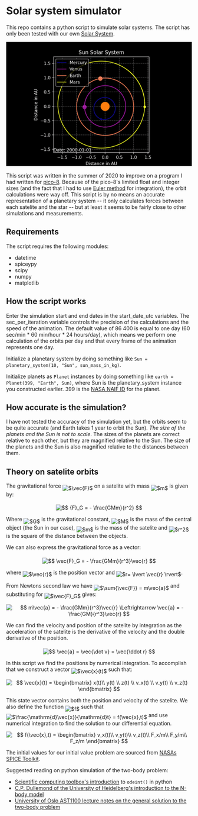 # Solar system simulator

This repo contains a python script to simulate solar systems. The script has only been tested with our own [Solar System](https://en.wikipedia.org/wiki/Solar_System).

![Solar system animation example](solarsystem-sim-example.gif)

This script was written in the summer of 2020 to improve on a program I had written for [pico-8](https://www.lexaloffle.com/pico-8.php). Because of the pico-8's limited float and integer sizes (and the fact that I had to use [Euler method](https://en.wikipedia.org/wiki/Euler_method) for integration), the orbit calculations were way off. This script is by no means an accurate representation of a planetary system -- it only calculates forces between each satelite and the star -- but at least it seems to be fairly close to other simulations and measurements.

## Requirements

The script requires the following modules:

- datetime
- spiceypy
- scipy
- numpy
- matplotlib

## How the script works

Enter the simulation start and end dates in the start_date_utc variables. The sec_per_iteration variable controls the precision of the calculations and the speed of the animation. The default value of 86 400 is equal to one day (60 sec/min \* 60 min/hour \* 24 hours/day), which means we perform one calculation of the orbits per day and that every frame of the animation represents one day.

Initialize a planetary system by doing something like `Sun = planetary_system(10, "Sun", sun_mass_in_kg)`.

Initialize planets as `Planet` instances by doing something like `earth = Planet(399, "Earth", Sun)`, where Sun is the planetary_system instance you constructed earlier. 399 is the [NASA NAIF ID](https://naif.jpl.nasa.gov/pub/naif/toolkit_docs/FORTRAN/req/naif_ids.html) for the planet.

## How accurate is the simulation?

I have not tested the accuracy of the simulation yet, but the orbits seem to be quite accurate (and Earth takes 1 year to orbit the Sun). *The size of the planets and the Sun is not to scale*. The sizes of the planets are correct relative to each other, but they are magnified relative to the Sun. The size of the planets and the Sun is also magnified relative to the distances between them.

## Theory on satelite orbits

The gravitational force <img alt="$\vec{F}$" src="https://cdn.jsdelivr.net/gh/stalegjelsten/solar-system-sim@master/svgs/1e542f84ff6a79def15ac7917bec74ec.svg?74ffac5cc2" align="middle" width="13.17075374999999pt" height="31.799054100000024pt"/> on a satelite with mass <img alt="$m$" src="https://cdn.jsdelivr.net/gh/stalegjelsten/solar-system-sim@master/svgs/0e51a2dede42189d77627c4d742822c3.svg?127ef7165" align="middle" width="14.433101099999991pt" height="14.15524440000002pt"/> is given by:

<p align="center"><img alt="$$ {F}_G = - \frac{GMm}{r^2} $$" src="https://cdn.jsdelivr.net/gh/stalegjelsten/solar-system-sim@master/svgs/f755c890b14bdcd14a32bf24b2d8785b.svg?7aded0b8bb" align="middle" width="103.40032889999999pt" height="33.62942055pt"/></p>

Where <img alt="$G$" src="https://cdn.jsdelivr.net/gh/stalegjelsten/solar-system-sim@master/svgs/5201385589993766eea584cd3aa6fa13.svg?1cb8700699" align="middle" width="12.92464304999999pt" height="22.465723500000017pt"/> is the gravitational constant, <img alt="$M$" src="https://cdn.jsdelivr.net/gh/stalegjelsten/solar-system-sim@master/svgs/fb97d38bcc19230b0acd442e17db879c.svg?a6ea48a1a5" align="middle" width="17.73973739999999pt" height="22.465723500000017pt"/> is the mass of the central object (the Sun in our case), <img alt="$m$" src="https://cdn.jsdelivr.net/gh/stalegjelsten/solar-system-sim@master/svgs/0e51a2dede42189d77627c4d742822c3.svg?3968fae733" align="middle" width="14.433101099999991pt" height="14.15524440000002pt"/> is the mass of the satelite and <img alt="$r^2$" src="https://cdn.jsdelivr.net/gh/stalegjelsten/solar-system-sim@master/svgs/dd9ad1899e5c8220c8b4bbc13483d097.svg?329df3d0b2" align="middle" width="14.42550119999999pt" height="26.76175259999998pt"/> is the square of the distance between the objects.  

We can also express the gravitational force as a vector:

<p align="center"><img alt="$$ \vec{F}_G = - \frac{GMm}{r^3}\vec{r} $$" src="https://cdn.jsdelivr.net/gh/stalegjelsten/solar-system-sim@master/svgs/0fb7219a57279356712249c10918abd9.svg?7ba3a08918" align="middle" width="115.59652994999999pt" height="33.62942055pt"/></p>

where <img alt="$\vec{r}$" src="https://cdn.jsdelivr.net/gh/stalegjelsten/solar-system-sim@master/svgs/b32c2a51de7b6df016e08d3c668bdf29.svg?a20a23f6b8" align="middle" width="10.747741949999993pt" height="23.488575000000026pt"/> is the position vector and <img alt="$r= \lvert \vec{r} \rvert$" src="https://cdn.jsdelivr.net/gh/stalegjelsten/solar-system-sim@master/svgs/326ae36b164b47913b45e59a4d2d081a.svg?9db55beeb9" align="middle" width="46.79596679999999pt" height="24.65753399999998pt"/>.

From Newtons second law we have <img alt="$\sum{\vec{F}} = m\vec{a}$" src="https://cdn.jsdelivr.net/gh/stalegjelsten/solar-system-sim@master/svgs/fa31f112c857f3891d84b6a758ea1682.svg?360dd630be" align="middle" width="79.01440799999999pt" height="31.799054100000024pt"/> and substituting for <img alt="$\vec{F}_G$" src="https://cdn.jsdelivr.net/gh/stalegjelsten/solar-system-sim@master/svgs/da14a7649c5f43262297c60caaf7a32b.svg?72dc63cab7" align="middle" width="20.805292199999986pt" height="31.799054100000024pt"/> gives:

<p align="center"><img alt="$$ m\vec{a} = - \frac{GMm}{r^3}\vec{r} \Leftrightarrow \vec{a} = - \frac{GM}{r^3}\vec{r} $$" src="https://cdn.jsdelivr.net/gh/stalegjelsten/solar-system-sim@master/svgs/988d6b0515674d08a9cf09b469c9ceb7.svg?3a0dd7e418" align="middle" width="228.53684535pt" height="33.62942055pt"/></p>

We can find the velocity and position of the satelite by integration as the acceleration of the satelite is the derivative of the velocity and the double derivative of the position.

<p align="center"><img alt="$$  \vec{a} = \vec{\dot v}  = \vec{\ddot r} $$" src="https://cdn.jsdelivr.net/gh/stalegjelsten/solar-system-sim@master/svgs/bc03515af3e320c46a8903985c3f7f93.svg?4058b5317b" align="middle" width="72.33514695pt" height="15.645186149999999pt"/></p>

In this script we find the positions by numerical integration. To accomplish that we construct a vector <img alt="$\vec{x}(t)$" src="https://cdn.jsdelivr.net/gh/stalegjelsten/solar-system-sim@master/svgs/ec2a7d3c63d41be3886d013bcc8a3056.svg?21dc1189f0" align="middle" width="28.33622219999999pt" height="24.65753399999998pt"/> such that:

<p align="center"><img alt="$$ \vec{x}(t) = \begin{bmatrix} x(t)\\ y(t) \\ z(t) \\ v_x(t) \\ v_y(t) \\ v_z(t) \end{bmatrix} $$" src="https://cdn.jsdelivr.net/gh/stalegjelsten/solar-system-sim@master/svgs/579471fcd94ee308cee6dafb55846f11.svg?3a65d38d05" align="middle" width="107.13755249999998pt" height="118.35734295pt"/></p>

This state vector contains both the position and velocity of the satelite. We also define the function <img alt="$f$" src="https://cdn.jsdelivr.net/gh/stalegjelsten/solar-system-sim@master/svgs/190083ef7a1625fbc75f243cffb9c96d.svg?ca6706c47b" align="middle" width="9.81741584999999pt" height="22.831056599999986pt"/> such that <img alt="$\frac{\mathrm{d}\vec{x}}{\mathrm{d}t} = f(\vec{x},t)$" src="https://cdn.jsdelivr.net/gh/stalegjelsten/solar-system-sim@master/svgs/fcbb73f2b5144107a08cb236000135d6.svg?58ff619f0c" align="middle" width="83.8446774pt" height="29.485239299999986pt"/> and use numerical integration to find the solution to our differential equation.

<p align="center"><img alt="$$ f(\vec{x},t) = \begin{bmatrix} v_x(t)\\ v_y(t)\\ v_z(t)\\ F_x/m\\ F_y/m\\ F_z/m \end{bmatrix} $$" src="https://cdn.jsdelivr.net/gh/stalegjelsten/solar-system-sim@master/svgs/694b80136eb5c63c902f9b61d133b20a.svg?e26bcf9f98" align="middle" width="130.57465079999997pt" height="118.35734295pt"/></p>

The initial values for our initial value problem are sourced from [NASAs SPICE Toolkit](https://naif.jpl.nasa.gov/naif/toolkit.html).

Suggested reading on python simulation of the two-body problem:

- [Scientific computing toolbox's introduction](https://faculty1.coloradocollege.edu/~sburns/toolbox/ODE_II.html) to 
`odeint()` in python
- [C.P. Dullemond of the University of Heidelberg's introduction to the N-body model](http://www.ita.uni-heidelberg.de/~dullemond/lectures/studtage_compastro_2018/Chapter_1.pdf)
- [University of Oslo AST1100 lecture notes on the general solution to the two-body problem](https://www.uio.no/studier/emner/matnat/astro/AST1100/h13/undervisningsmateriale/ast1100-fullstendig.pdf)
